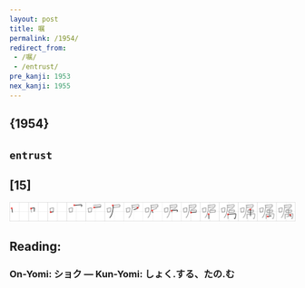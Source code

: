 ```yaml
---
layout: post
title: 嘱
permalink: /1954/
redirect_from:
 - /嘱/
 - /entrust/
pre_kanji: 1953
nex_kanji: 1955
---
```


## {1954}

## `entrust`

## [15]

<div class="stroke"><img src="../images/E598B1.png" /></div>

## Reading:

### On-Yomi: ショク &mdash; Kun-Yomi: しょく.する、たの.む
